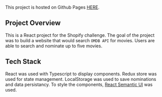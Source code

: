 This project is hosted on Github Pages [HERE](https://bilguun1015.github.io/Shopify-Challenge/).

## Project Overview

This is a React project for the Shopify challenge. The goal of the project was to build a website that would search `OMDB API` for movies. Users are able to search and nominate up to five movies.

## Tech Stack

React was used with Typescript to display components.
Redux store was used for state management.
LocalStorage was used to save nominations and data persistancy.
To style the components, [React Semantic UI](https://react.semantic-ui.com/) was used.
